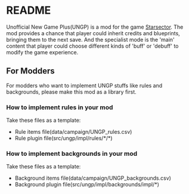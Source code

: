 # README #

Unofficial New Game Plus(UNGP) is a mod for the game [Starsector](http://fractalsoftworks.com). The mod provides a
chance that player could inherit credits and blueprints, bringing them to the next save. And the specialist mode is
the 'main' content that player could choose different kinds of 'buff' or 'debuff' to modify the game experience.

## For Modders ##

For modders who want to implement UNGP stuffs like rules and backgrounds, please make this mod as a library first.

### How to implement rules in your mod ###

Take these files as a template:

* Rule items file(data/campaign/UNGP_rules.csv)
* Rule plugin file(src/ungp/impl/rules/\*/\*)

### How to implement backgrounds in your mod ### 

Take these files as a template:

* Background items file(data/campaign/UNGP_backgrounds.csv)
* Background plugin file(src/ungp/impl/backgrounds/impl/\*)